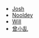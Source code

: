 - [Josh](https://www.wangzhenxi.com/)
- [Nooldey](http://zhuweisheng.com.cn/)
- [Will](https://www.willwuwei.com/)
- [曾小乱](https://zengxiaoluan.com/)